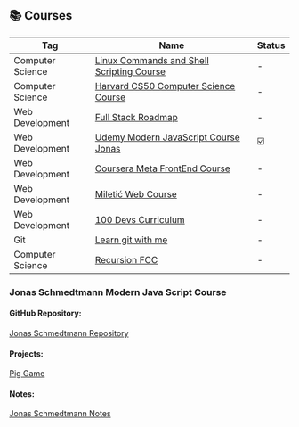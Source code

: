 ## 📚 Courses

| Tag              | Name                                                                                                                                              | Status |
| ---------------- | ------------------------------------------------------------------------------------------------------------------------------------------------- | ------ |
| Computer Science | [Linux Commands and Shell Scripting Course](https://www.coursera.org/learn/hands-on-introduction-to-linux-commands-and-shell-scripting)           | -      |
| Computer Science | [Harvard CS50 Computer Science Course](https://cs50.harvard.edu/x/2024/)                                                                          | -      |
| Web Development  | [Full Stack Roadmap](https://roadmap.sh/full-stack)                                                                                               | -      |
| Web Development  | [Udemy Modern JavaScript Course Jonas](https://www.udemy.com/share/101Wfe3@hUCWkpLSs9ymB5MoiOgELC_DBwvgO_Z49fhoeI9GLpiauqA3g-_DN8QYrjy9NBltbw==/) | ☑️     |
| Web Development  | [Coursera Meta FrontEnd Course](https://www.coursera.org/professional-certificates/meta-front-end-developer)                                      | -      |
| Web Development  | [Miletić Web Course](https://group.miletic.net/hr/nastava/kolegiji/PW/)                                                                           | -      |
| Web Development  | [100 Devs Curriculum](https://communitytaught.org/class/all)                                                                                      | -      |
| Git              | [Learn git with me](https://www.gitme.live/)                                                                                                      | -      |
| Computer Science | [Recursion FCC](https://www.youtube.com/watch?v=IJDJ0kBx2LM&t=2333s)                                                                              | -      |

### Jonas Schmedtmann Modern Java Script Course

#### GitHub Repository:

[Jonas Schmedtmann Repository](https://github.com/jonasschmedtmann/complete-javascript-course)

#### Projects:

[Pig Game](/work/code-snippets.md#jonas-schmedtmann-pig-game-project)

#### Notes:

[Jonas Schmedtmann Notes](/work/notes/jonas-schmedtmann-notes.md)
